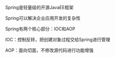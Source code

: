 Spring是轻量级的开源JavaEE框架



Spring可以解决企业应用开发的复杂性



Spring有两个核心部分：IOC和AOP

IOC：控制反转，把创建对象过程交给Spring进行管理

AOP：面向切面，不修改源代码进行功能增强